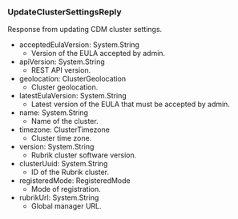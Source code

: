 ### UpdateClusterSettingsReply
Response from updating CDM cluster settings.

- acceptedEulaVersion: System.String
  - Version of the EULA accepted by admin.
- apiVersion: System.String
  - REST API version.
- geolocation: ClusterGeolocation
  - Cluster geolocation.
- latestEulaVersion: System.String
  - Latest version of the EULA that must be accepted by admin.
- name: System.String
  - Name of the cluster.
- timezone: ClusterTimezone
  - Cluster time zone.
- version: System.String
  - Rubrik cluster software version.
- clusterUuid: System.String
  - ID of the Rubrik cluster.
- registeredMode: RegisteredMode
  - Mode of registration.
- rubrikUrl: System.String
  - Global manager URL.
